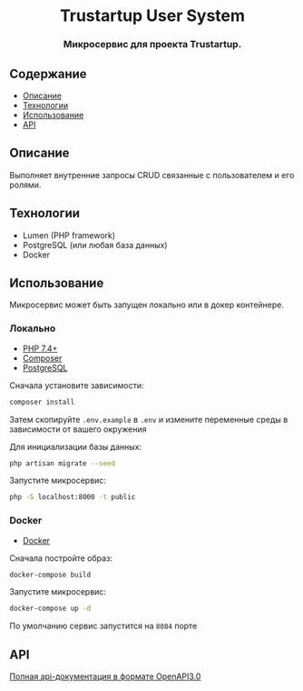<h1 align="center"> Trustartup User System </h1>

<h3 align="center">
  Микросервис для проекта Trustartup.
</h3>


## Содержание

- [Описание](#описание)
- [Технологии](#технологии)
- [Использование](#использование)
- [API](#api)

## Описание

Выполняет внутренние запросы CRUD связанные с пользователем и его ролями.

## Технологии

* Lumen (PHP framework)
* PostgreSQL (или любая база данных)
* Docker

## Использование
Микросервис может быть запущен локально или в докер контейнере.

### Локально
* [PHP 7.4+](https://www.php.net/downloads.php)
* [Composer](https://getcomposer.org/download/)
* [PostgreSQL](https://www.postgresql.org/download/)

Сначала установите зависимости:
```bash
composer install
```
Затем скопируйте `.env.example` в `.env` и измените переменные среды в зависимости от вашего окружения

Для инициализации базы данных:

```bash
php artisan migrate --seed
```

Запустите микросервис:
```bash
php -S localhost:8000 -t public
```

### Docker
* [Docker](https://www.docker.com/get-docker)

Сначала постройте образ:
```bash
docker-compose build
```

Запустите микросервис:
```bash
docker-compose up -d
```

По умолчанию сервис запустится на `8084` порте

## API
[Полная api-документация в формате OpenAPI3.0](storage/api-docs/api-docs.json)
